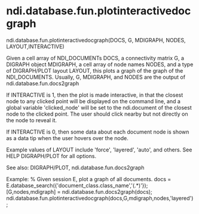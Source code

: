 # ndi.database.fun.plotinteractivedocgraph

 
  ndi.database.fun.plotinteractivedocgraph(DOCS, G, MDIGRAPH, NODES, LAYOUT,INTERACTIVE)
 
  Given a cell array of NDI_DOCUMENTs DOCS, a connectivity matrix
  G, a DIGRAPH object MDIGRAPH, a cell array of node names NODES,
  and a type of DIGRAPH/PLOT layout LAYOUT, this plots a graph
  of the graph of the NDI_DOCUMENTS. Usually, G, MDIGRAPH, and NODES
  are the output of ndi.database.fun.docs2graph
 
  If INTERACTIVE is 1, then the plot is made interactive, in that the
  closest node to any clicked point will be displayed on the command line,
  and a global variable 'clicked_node' will be set to the ndi.document of
  the closest node to the clicked point. The user should click nearby but
  not directly on the node to reveal it.
 
  If INTERACTIVE is 0, then some data about each document node is shown as a data
  tip when the user hovers over the node.
 
  Example values of LAYOUT include 'force', 'layered', 'auto', and
  others. See HELP DIGRAPH/PLOT for all options.
 
  See also: DIGRAPH/PLOT, ndi.database.fun.docs2graph
 
  Example: % Given session E, plot a graph of all documents.
    docs = E.database_search({'document_class.class_name','(.*)'});
    [G,nodes,mdigraph] = ndi.database.fun.docs2graph(docs);
    ndi.database.fun.plotinteractivedocgraph(docs,G,mdigraph,nodes,'layered');
